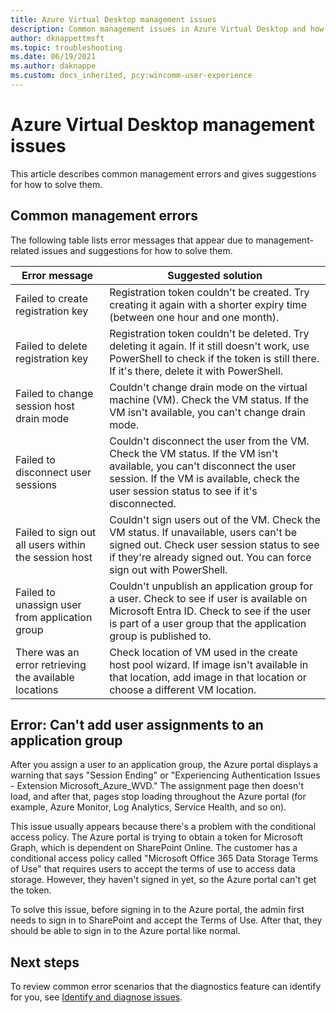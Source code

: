 ```yaml
---
title: Azure Virtual Desktop management issues
description: Common management issues in Azure Virtual Desktop and how to solve them.
author: dknappettmsft
ms.topic: troubleshooting
ms.date: 06/19/2021
ms.author: daknappe
ms.custom: docs_inherited, pcy:wincomm-user-experience
---
```

# Azure Virtual Desktop management issues

This article describes common management errors and gives suggestions for how to solve them.

## Common management errors

The following table lists error messages that appear due to management-related issues and suggestions for how to solve them.

|Error message|Suggested solution|
|---|---|
|Failed to create registration key |Registration token couldn't be created. Try creating it again with a shorter expiry time (between one hour and one month). |
|Failed to delete registration key|Registration token couldn't be deleted. Try deleting it again. If it still doesn't work, use PowerShell to check if the token is still there. If it's there, delete it with PowerShell.|
|Failed to change session host drain mode |Couldn't change drain mode on the virtual machine (VM). Check the VM status. If the VM isn't available, you can't change drain mode.|
|Failed to disconnect user sessions |Couldn't disconnect the user from the VM. Check the VM status. If the VM isn't available, you can't disconnect the user session. If the VM is available, check the user session status to see if it's disconnected. |
|Failed to sign out all users within the session host |Couldn't sign users out of the VM. Check the VM status. If unavailable, users can't be signed out. Check user session status to see if they're already signed out. You can force sign out with PowerShell. |
|Failed to unassign user from application group|Couldn't unpublish an application group for a user. Check to see if user is available on Microsoft Entra ID. Check to see if the user is part of a user group that the application group is published to. |
|There was an error retrieving the available locations |Check location of VM used in the create host pool wizard. If image isn't available in that location, add image in that location or choose a different VM location. |

## Error: Can't add user assignments to an application group

After you assign a user to an application group, the Azure portal displays a warning that says "Session Ending" or "Experiencing Authentication Issues - Extension Microsoft_Azure_WVD." The assignment page then doesn't load, and after that, pages stop loading throughout the Azure portal (for example, Azure Monitor, Log Analytics, Service Health, and so on).

This issue usually appears because there's a problem with the conditional access policy. The Azure portal is trying to obtain a token for Microsoft Graph, which is dependent on SharePoint Online. The customer has a conditional access policy called "Microsoft Office 365 Data Storage Terms of Use" that requires users to accept the terms of use to access data storage. However, they haven't signed in yet, so the Azure portal can't get the token.

To solve this issue, before signing in to the Azure portal, the admin first needs to sign in to SharePoint and accept the Terms of Use. After that, they should be able to sign in to the Azure portal like normal.

## Next steps

To review common error scenarios that the diagnostics feature can identify for you, see [Identify and diagnose issues](/azure/virtual-desktop/./troubleshoot-set-up-overview).
